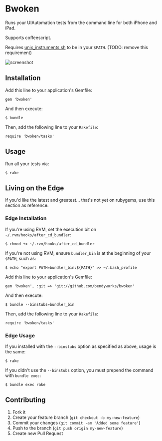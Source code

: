 # Bwoken

Runs your UIAutomation tests from the command line for both iPhone and iPad.

Supports coffeescript.

Requires [unix_instruments.sh](https://gist.github.com/1402258) to be in your `$PATH`. (TODO: remove this requirement)

![screenshot](https://raw.github.com/bendyworks/bwoken/master/doc/screenshot.png)

## Installation

Add this line to your application's Gemfile:

    gem 'bwoken'

And then execute:

    $ bundle

Then, add the following line to your `Rakefile`:

    require 'bwoken/tasks'

## Usage

Run all your tests via:

    $ rake

## Living on the Edge

If you'd like the latest and greatest... that's not yet on rubygems, use this section as reference.

### Edge Installation

If you're using RVM, set the execution bit on `~/.rvm/hooks/after_cd_bundler`:

    $ chmod +x ~/.rvm/hooks/after_cd_bundler

If you're not using RVM, ensure `bundler_bin` is at the beginning of your `$PATH`, such as:

    $ echo "export PATH=bundler_bin:${PATH}" >> ~/.bash_profile

Add this line to your application's Gemfile:

    gem 'bwoken', :git => 'git://github.com/bendyworks/bwoken'

And then execute:

    $ bundle --binstubs=bundler_bin

Then, add the following line to your `Rakefile`:

    require 'bwoken/tasks'

### Edge Usage

If you installed with the `--binstubs` option as specified as above, usage is the same:

    $ rake

If you didn't use the `--binstubs` option, you must prepend the command with `bundle exec`:

    $ bundle exec rake

## Contributing

1. Fork it
2. Create your feature branch (`git checkout -b my-new-feature`)
3. Commit your changes (`git commit -am 'Added some feature'`)
4. Push to the branch (`git push origin my-new-feature`)
5. Create new Pull Request
